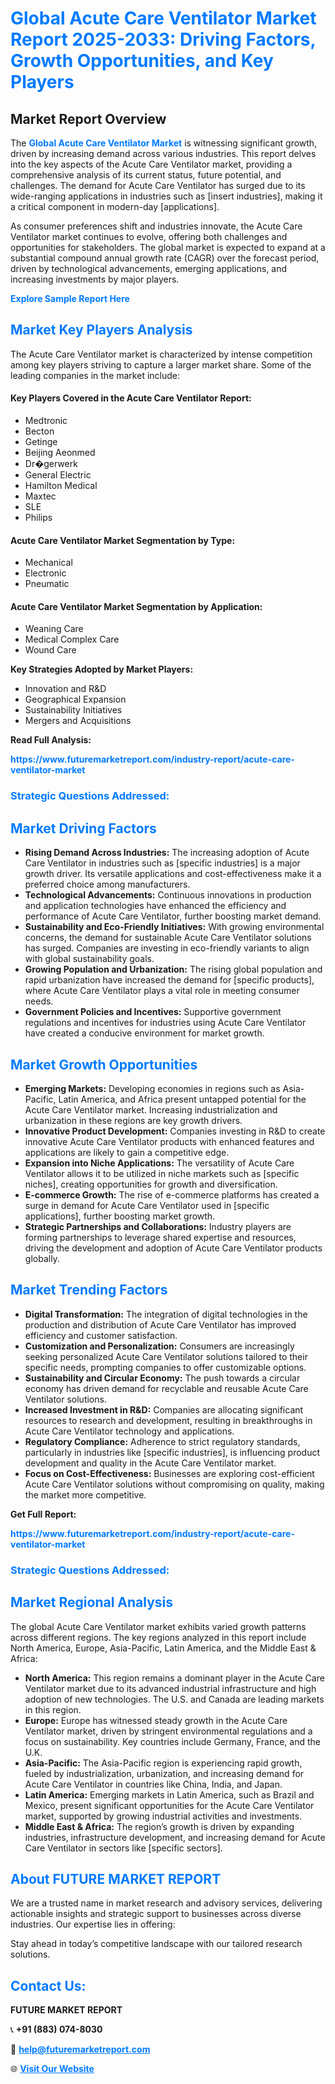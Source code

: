 <h1 style="color: #007BFF;">Global Acute Care Ventilator Market Report 2025-2033: Driving Factors, Growth Opportunities, and Key Players</h1>

<section id="overview">
<h2>Market Report Overview</h2>
<p>The <a href="https://www.futuremarketreport.com/industry-report/acute-care-ventilator-market" style="color: #007BFF; text-decoration: none;"><strong>Global Acute Care Ventilator Market</strong></a> is witnessing significant growth, driven by increasing demand across various industries. This report delves into the key aspects of the Acute Care Ventilator market, providing a comprehensive analysis of its current status, future potential, and challenges. The demand for Acute Care Ventilator has surged due to its wide-ranging applications in industries such as [insert industries], making it a critical component in modern-day [applications].</p>
<p>As consumer preferences shift and industries innovate, the Acute Care Ventilator market continues to evolve, offering both challenges and opportunities for stakeholders. The global market is expected to expand at a substantial compound annual growth rate (CAGR) over the forecast period, driven by technological advancements, emerging applications, and increasing investments by major players.</p>
</section>

<section id="overview">
<p><a href="https://www.futuremarketreport.com/request-sample/reportId=103262" style="color: #007BFF; text-decoration: none;"><strong>Explore Sample Report Here</strong></a></p>
</section>

<section id="key-players">
<h2 style="color: #007BFF;">Market Key Players Analysis</h2>
<p>The Acute Care Ventilator market is characterized by intense competition among key players striving to capture a larger market share. Some of the leading companies in the market include:</p>
<h4>Key Players Covered in the Acute Care Ventilator Report:</h4>
<ul><li>Medtronic</li><li>Becton</li><li>Getinge</li><li>Beijing Aeonmed</li><li>Dr�gerwerk</li><li>General Electric</li><li>Hamilton Medical</li><li>Maxtec</li><li>SLE</li><li>Philips</li></ul>
<h4>Acute Care Ventilator Market Segmentation by Type:</h4>
<ul><li>Mechanical</li><li>Electronic</li><li>Pneumatic</li></ul>

<h4>Acute Care Ventilator Market Segmentation by Application:</h4>
<ul><li>Weaning Care</li><li>Medical Complex Care</li><li>Wound Care</li></ul>
<p><strong>Key Strategies Adopted by Market Players:</strong></p>
<ul>
<li>Innovation and R&D</li>
<li>Geographical Expansion</li>
<li>Sustainability Initiatives</li>
<li>Mergers and Acquisitions</li>
</ul>
</section>

<section>
<p><strong>Read Full Analysis: </strong></p><a href="https://www.futuremarketreport.com/industry-report/acute-care-ventilator-market" style="color: #007BFF; text-decoration: none;"><strong>https://www.futuremarketreport.com/industry-report/acute-care-ventilator-market</strong></a>
<h3 style="color: #007BFF;">Strategic Questions Addressed:</h3>
</section>

<section id="driving-factors">
<h2 style="color: #007BFF;">Market Driving Factors</h2>
<ul>
<li><strong>Rising Demand Across Industries:</strong> The increasing adoption of Acute Care Ventilator in industries such as [specific industries] is a major growth driver. Its versatile applications and cost-effectiveness make it a preferred choice among manufacturers.</li>
<li><strong>Technological Advancements:</strong> Continuous innovations in production and application technologies have enhanced the efficiency and performance of Acute Care Ventilator, further boosting market demand.</li>
<li><strong>Sustainability and Eco-Friendly Initiatives:</strong> With growing environmental concerns, the demand for sustainable Acute Care Ventilator solutions has surged. Companies are investing in eco-friendly variants to align with global sustainability goals.</li>
<li><strong>Growing Population and Urbanization:</strong> The rising global population and rapid urbanization have increased the demand for [specific products], where Acute Care Ventilator plays a vital role in meeting consumer needs.</li>
<li><strong>Government Policies and Incentives:</strong> Supportive government regulations and incentives for industries using Acute Care Ventilator have created a conducive environment for market growth.</li>
</ul>
</section>

<section id="growth-opportunities">
<h2 style="color: #007BFF;">Market Growth Opportunities</h2>
<ul>
<li><strong>Emerging Markets:</strong> Developing economies in regions such as Asia-Pacific, Latin America, and Africa present untapped potential for the Acute Care Ventilator market. Increasing industrialization and urbanization in these regions are key growth drivers.</li>
<li><strong>Innovative Product Development:</strong> Companies investing in R&D to create innovative Acute Care Ventilator products with enhanced features and applications are likely to gain a competitive edge.</li>
<li><strong>Expansion into Niche Applications:</strong> The versatility of Acute Care Ventilator allows it to be utilized in niche markets such as [specific niches], creating opportunities for growth and diversification.</li>
<li><strong>E-commerce Growth:</strong> The rise of e-commerce platforms has created a surge in demand for Acute Care Ventilator used in [specific applications], further boosting market growth.</li>
<li><strong>Strategic Partnerships and Collaborations:</strong> Industry players are forming partnerships to leverage shared expertise and resources, driving the development and adoption of Acute Care Ventilator products globally.</li>
</ul>
</section>

<section id="trending-factors">
<h2 style="color: #007BFF;">Market Trending Factors</h2>
<ul>
<li><strong>Digital Transformation:</strong> The integration of digital technologies in the production and distribution of Acute Care Ventilator has improved efficiency and customer satisfaction.</li>
<li><strong>Customization and Personalization:</strong> Consumers are increasingly seeking personalized Acute Care Ventilator solutions tailored to their specific needs, prompting companies to offer customizable options.</li>
<li><strong>Sustainability and Circular Economy:</strong> The push towards a circular economy has driven demand for recyclable and reusable Acute Care Ventilator solutions.</li>
<li><strong>Increased Investment in R&D:</strong> Companies are allocating significant resources to research and development, resulting in breakthroughs in Acute Care Ventilator technology and applications.</li>
<li><strong>Regulatory Compliance:</strong> Adherence to strict regulatory standards, particularly in industries like [specific industries], is influencing product development and quality in the Acute Care Ventilator market.</li>
<li><strong>Focus on Cost-Effectiveness:</strong> Businesses are exploring cost-efficient Acute Care Ventilator solutions without compromising on quality, making the market more competitive.</li>
</ul>
</section>

<section>
<p><strong>Get Full Report: </strong></p><a href="https://www.futuremarketreport.com/industry-report/acute-care-ventilator-market" style="color: #007BFF; text-decoration: none;"><strong>https://www.futuremarketreport.com/industry-report/acute-care-ventilator-market</strong></a>
<h3 style="color: #007BFF;">Strategic Questions Addressed:</h3>
</section>


<section id="regional-analysis">
<h2 style="color: #007BFF;">Market Regional Analysis</h2>
<p>The global Acute Care Ventilator market exhibits varied growth patterns across different regions. The key regions analyzed in this report include North America, Europe, Asia-Pacific, Latin America, and the Middle East & Africa:</p>
<ul>
<li><strong>North America:</strong> This region remains a dominant player in the Acute Care Ventilator market due to its advanced industrial infrastructure and high adoption of new technologies. The U.S. and Canada are leading markets in this region.</li>
<li><strong>Europe:</strong> Europe has witnessed steady growth in the Acute Care Ventilator market, driven by stringent environmental regulations and a focus on sustainability. Key countries include Germany, France, and the U.K.</li>
<li><strong>Asia-Pacific:</strong> The Asia-Pacific region is experiencing rapid growth, fueled by industrialization, urbanization, and increasing demand for Acute Care Ventilator in countries like China, India, and Japan.</li>
<li><strong>Latin America:</strong> Emerging markets in Latin America, such as Brazil and Mexico, present significant opportunities for the Acute Care Ventilator market, supported by growing industrial activities and investments.</li>
<li><strong>Middle East & Africa:</strong> The region’s growth is driven by expanding industries, infrastructure development, and increasing demand for Acute Care Ventilator in sectors like [specific sectors].</li>
</ul>
</section>

<footer>
<h2 style="color: #007BFF;">About FUTURE MARKET REPORT</h2>
<p>We are a trusted name in market research and advisory services, delivering actionable insights and strategic support to businesses across diverse industries. Our expertise lies in offering:</p>

<p>Stay ahead in today’s competitive landscape with our tailored research solutions.</p>

<h2 style="color: #007BFF;">Contact Us:</h2>
<p><strong>FUTURE MARKET REPORT</strong></p>
<p>📞 <strong>+91 (883) 074-8030</strong></p>
<p>📧 <strong><a href="mailto:help@futuremarketreport.com" style="color: #007BFF;">help@futuremarketreport.com</a></strong></p>
<p>🌐 <strong><a href="https://www.futuremarketreport.com/" style="color: #007BFF;">Visit Our Website</a></strong></p>
</footer>